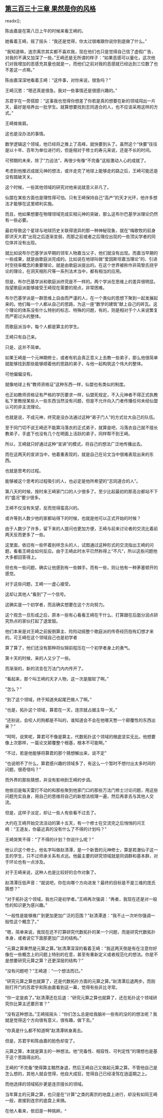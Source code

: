 ## [第三百三十三章 果然是你的风格](https://www.xxbiquge.com/11_11207/9107757.html)
readx();

  陈由嘉是在第八日上午的时候来看王崎的。

  她看着王崎，摇了摇头：“我还是觉得，你太过很难跟你说你到底做了什么。”

  “我知道嘛，连宗离宗其实都不喜欢我，现在他们也只是觉得自己信了虚假广告，对我的不满又加深了一些。”王崎还是无所谓的样子：“如果恶感可以量化，这次他们对我增加的恶感充其量也就是一，而他们之前对我的恶感就已经达到三位数了也不差这一点嘛。”

  陈由嘉深深地看着王崎：“这件事，对你来说，很急吗？”

  王崎沉思：“嗯还真是很急。我对一些事情还是很感兴趣的。”

  苏君宇在一旁搭腔：“这事我也觉得你想差了你若是真的想要在新的领域闯出一片天，最好是培养出一批学生。就算想要找到志同道合的人，也不应该采用这样的方式。”

  王崎耸耸肩。

  这也是没办法的事情。

  数学逻辑这个领域，他已经将之推上了高峰，就快要到头了。虽然这个“快要”往往是以十年、百年为单位进行的，但是相对于修士的寿元来说，还是不长的时间。

  可预期的未来，除了“力迫法”，再很少有像“不完备”这般激动人心的成就了。

  考虑到他推迟成就元神的想法，或许走完了地球上能够走的路之后，王崎可能还是没有踏破天关。

  这个时候，一些其他领域的研究对他来说就意义非凡了。

  仙盟在某些方面也是理性得可怕。只有王崎保持自己“高产”的天才光环，他许多想法才能够在这里顺利实施。

  而且，他如果想要在物理领域完成实相元神的突破，那么这布尔巴基学派理论仍然有一些必要。

  最初导致这个星球与地球历史关联得诡异的那一种神秘现象，就在“梅歌牧的前身即洪天大君”出现之后逐渐变弱，而那之前或者之后理应出现的一些顶尖学者的同位体并没有出现。

  就比如说布尔巴基学派早期的领军人物嘉当父子，他们就没有出现。而嘉当早期的一些成果，就是由歌庭派完成的。比如说在地球叫做“爱因斯坦嘉当理论”的、引进时空挠率概念的重要理论，就是由歌庭派提出的。在这个世界被称作非简黎氏挠宇论的理论，在洞天相形尺等一系列法术当中，都有相当的应用。

  但是，布尔巴基学派和歌庭派终究是不一样的。两个学派在思维上的差异很明显。指望歌庭派能够接受王崎现在需要的观点，非常困难。

  布尔巴基学派是一群思维上自由而严谨的人，在一个类似的思想下聚到一起发展起来的。他们每一个人都从自己的思路，为这一座“数学的建筑”献上自己的砖瓦。这个理论的体系没有什么特别的标志、特殊的问题，有的，则是相对于个人来说繁复而严密过头的整体。

  而歌庭派当中，每个人都是算主的学生。

  王崎只有自己来。

  只是，这并不简单。

  如果王崎是一个元神期修士，或者有机会真正意义上去教一些弟子，那么他很简单就能够找到那些能够顺着他的思路的弟子，与他一起构筑这个伟大的整体。

  可他偏偏没有。

  就像地球上有“教师资格证”这种东西一样，仙盟也有类似的制度。

  也正如教师资格证有严格的学历要求一样，仙盟死规定，不入元神者不得正式执教私下里教授某些人一些东西当然没有问题，但是不允许向入门者传播任何未经仙盟认可的非主流理论。

  也就是说，不成元神，终究是没办法通过这种“弟子门人”的方式壮大自己的队伍。

  至于同门切不说王崎还不能算冯落衣的正式弟子，就算是吧，冯落衣自己就不擅长教弟子，手底下也没有几个在明面上活跃的弟子，同样帮不到王崎。

  所以，王崎就只好通过这种“宣讲”的模式，将自己的想法广泛地传播出去。

  而在这两天的宣讲当中，他着重表现的，就是自己在论文当中很难表现出来的东西。

  也就是思考的过程。

  能够被这个思考的过程吸引的人，也必定是他所希望的“志同道合的人”。

  第八天的时候，按时来王崎家门口的人少很多了。至少比起最初的那高台都站不下的“盛况”要少很多。

  王崎不仅没有失望，反而觉得蛮高兴的。

  或许等到人数少他的家都站得下的时候，也就是他可以正式开始的时候？

  由于人数少了许多，留下来的人提问也更加方便，王崎与前来讨论者的交流比着前两天反而更多了一些。

  这里面，依旧有一些怀着别样念头的人，试图通过这种形式的交流指出王崎的问题，看看王崎会如何反应。由于王崎此时水平已然称得上“不凡”，所以这些问题他大多都回答得上。

  但也有一些问题，确实让他感到有一些棘手。而有一些，则让他有一种茅塞顿开的感觉。

  对于这些问题，王崎一一虚心接受。

  这却让其他人“看到”了一个信号。

  这确实是一个初学者，而且确实想要在这个方向努力。

  这个观念一旦形成之后，原本一些有心看看王崎在干什么、打算跟在后面分润点研究热点的家伙打起了退堂鼓。

  他们本来是对王崎之前扳倒算主、险险动摇整个歌庭派的传奇经历抱有幻想才来的。可王崎在这个领域自己也是初学者

  算了算了，他们还没有那种将似锦前程压在一个初学者身上的勇气。

  第十天的时候，来的人又少了一些。

  而渐渐的，新的流言在万法门内内传开了。

  “看起来，那个叫王崎的天才人物，这一次是服软了啊。”

  “怎么？”

  “到了这个领域，终于知道夹起尾巴做人了啊。”

  “也是，拓扑这个领域，算君在一天，连宗就占据主导一天。”

  “还别说，会咬人的狗都是不叫的，谁知道会不会在他哪天憋一个颠覆性的东西出来？”

  “呵呵，说笑呢，算君可不像是算主，代数拓扑这个领域的根底坚实无比。他想要像上次那样，一篇论文颠覆整个根基，根本不可能啊。”

  “不过，若是他能够将算君的那个猜想解出来，说不定”

  “也说明不了什么。算君感兴趣的领域多了，有这么一个暂时不想付出太多时间的问题，很奇怪吗？”

  而外界的那些猜想，并没有影响到王崎的步调。

  他依旧是每天雷打不动的和那些聚到他家门口的那些万法门修士讨论问题，用这些问题充实自身，用自己的思维将自己的新想法梳理一遍，然后再拿去与其他人交流。

  但是，这样子淡定，却让一些人有些看不过去了。

  大约在王崎开始交流活动的第十五天，有一个修士在交流完之后悄悄的问王崎：“王道友，你最近真的没有什么了不得的计划吗？”

  王崎哭笑不得：“了不得的计划？你说什么呢？”

  他认识这个修士。他名字叫做赵清潭，是一个新晋的元神修士，算是若澈仙子这一支的学生，只不过师承关系有点远。他最主要的研究领域就是同调群和基本群，对于环论也有一点涉及。

  对于王崎来说，这种人也是比较好的合作对象了。

  赵清潭压低声音：“就说吧，你在向哪个方向进发？最终的目标是不是三维的庞氏猜想？”

  “对于拓扑这个领域，我也只是初学者。”王崎再次强调：“再者，我现在还是对一般性的知识更为感兴趣。”

  “一般性是能够推广到更加更加广泛的范围？”赵清潭道：“我不止一次听你强调一般性这个概念了。”

  “嗯，简单来说，我现在还不打算研究代数拓扑的某一个问题，而是研究代数拓扑本身，或者说它下面那更加广泛的结构。”

  “元算之算果然是元算之算。”赵清潭深深的看着王崎：“我这两天倒是有在注意你好像在一些概念上的问题上特别的在意，甚至有重新定义或者规范化的想法。你是不是想要研究元算之算？还更深层的结构？”

  “没有问题吧？”王崎道：“一个想法而已。”

  “研究元算之算也就算了，还是代数拓扑方面的元算之算。”赵清潭后退两步。而刚刚打开门的苏君宇和陈由嘉看到这一幕，觉得有些非比寻常。

  “你一定是疯了。”赵清潭还在后退：“研究元算之算也就算了，还在拓扑这个领域研究你比算主还要厉害？”

  “没有这种想法。”王崎摇摇头：“你们怎么总是给我脑补一些有的没的的想法呢？我就是觉得这个方向很有意义，很有趣，做下去。”

  “你真是什么都不知道啊”赵清潭转身离去。

  但是，苏君宇和陈由嘉的脸色却变了。

  元算之算，本就是算主的一种想法。他“完备性、相容性、可判定性”的理想也是基于这个思路得出的。

  王崎的“不完备”使得算主黯然身退，然后王崎自己又做起元算之算。不管他自己是怎么想的，其他人就会觉得，他自大成狂，觉得自己已经凌驾在逍遥期之上。

  而他选择的领域拓扑更是连宗擅长的领域。

  当年算主的元算之算，也只是在“计算”之类的离宗的地盘上进行，却没有如同王崎一般，直接到连宗的底盘上来搞。

  在他人看来，依旧是一种挑衅。^
